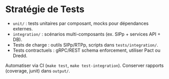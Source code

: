 # Stratégie de Tests

- `unit/` : tests unitaires par composant, mocks pour dépendances externes.
- `integration/` : scénarios multi-composants (ex. SIPp + services API + DB).
- Tests de charge : outils SIPp/RTPp, scripts dans `tests/integration/`.
- Tests contractuels : gRPC/REST schema enforcement, utiliser Pact ou Dredd.

Automatiser via CI (`make test`, `make test-integration`). Conserver rapports (coverage, junit) dans `output/`.
